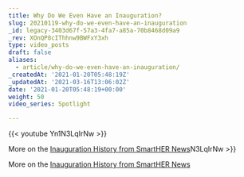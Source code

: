 ```yaml
---
title: Why Do We Even Have an Inauguration?
slug: 20210119-why-do-we-even-have-an-inauguration
_id: legacy-3403d67f-57a3-4fa7-a85a-70b8468d09a9
_rev: XOnQP8cIThhnw9BWFxY3xh
type: video_posts
draft: false
aliases:
  - article/why-do-we-even-have-an-inauguration/
_createdAt: '2021-01-20T05:48:19Z'
_updatedAt: '2021-03-16T13:06:02Z'
date: '2021-01-20T05:48:19+00:00'
weight: 50
video_series: Spotlight

---
```

{{< youtube Yn1N3LqIrNw >}}

More on the [Inauguration History from SmartHER News](https://smarthernews.com/inauguration-history/)N3LqIrNw >}}

More on the [Inauguration History from SmartHER News](https://smarthernews.com/inauguration-history/)